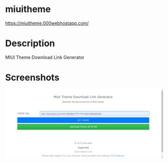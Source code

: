 # miuitheme
https://miuitheme.000webhostapp.com/
# Description
MIUI Theme Download Link Generator
# Screenshots
[![MIUI Theme Download Link Generator](https://github.com/akkradet/miuitheme/blob/master/miuitheme-ss.png?raw=true)](https://miuitheme.000webhostapp.com/)
